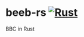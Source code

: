 # beeb-rs [![Rust](https://github.com/cawhitworth/beeb-rs/actions/workflows/rust.yml/badge.svg)](https://github.com/cawhitworth/beeb-rs/actions/workflows/rust.yml)
BBC in Rust
